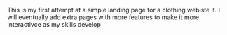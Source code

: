 This is my first attempt at a simple landing page for a clothing webiste it.
I will eventually add extra pages with more features to make it more interactivce as my skills develop
